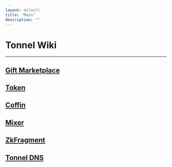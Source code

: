 ```yaml
---
layout: default
title: "Main"
description: ""
---
```


# Tonnel Wiki

---

## [Gift Marketplace](../en/marketplace/)
## [Token](../en/token/)
## [Coffin](../en/)
## [Mixer](../en/)
## [ZkFragment](../en/)
## [Tonnel DNS](../en/)

